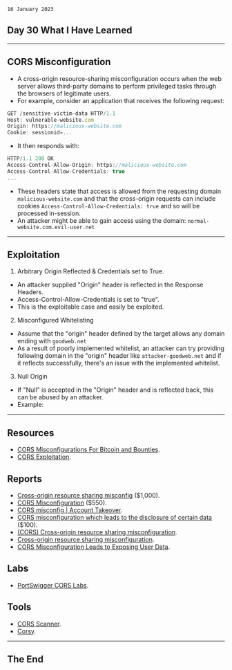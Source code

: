 `16 January 2023`

## **Day 30 What I Have Learned**
***
## **CORS Misconfiguration**
-  A cross-origin resource-sharing misconfiguration occurs when the web server allows third-party domains to perform privileged tasks through the browsers of legitimate users.
- For example, consider an application that receives the following request:
``` js
GET /sensitive-victim-data HTTP/1.1
Host: vulnerable-website.com
Origin: https://malicious-website.com
Cookie: sessionid=...
```
- It then responds with:
``` js
HTTP/1.1 200 OK
Access-Control-Allow-Origin: https://malicious-website.com
Access-Control-Allow-Credentials: true
...
```
- These headers state that access is allowed from the requesting domain `malicious-website.com` and that the cross-origin requests can include cookies `Access-Control-Allow-Credentials: true` and so will be processed in-session.
- An attacker might be able to gain access using the domain:
`normal-website.com.evil-user.net`
***
## **Exploitation**
1. Arbitrary Origin Reflected & Credentials set to True.
- An attacker supplied "Origin" header is reflected in the Response Headers.
-  Access-Control-Allow-Credentials is set to "true".
-  This is the exploitable case and easily be exploited. 
2. Misconfigured Whitelisting
- Assume that the "origin" header defined by the target allows any domain ending with `goodweb.net`
- As a result of poorly implemented whitelist, an attacker can try providing following domain in the "origin" header like `attacker-goodweb.net` and if it reflects successfully, there's an issue with the implemented whitelist.
3. Null Origin 
- If "Null" is accepted in the "Origin" header and is reflected back, this can be abused by an attacker. 
- Example:
***
## **Resources**
- [CORS Misconfigurations For Bitcoin and Bounties](https://portswigger.net/research/exploiting-cors-misconfigurations-for-bitcoins-and-bounties).
- [CORS Exploitation](https://infosecwriteups.com/think-outside-the-scope-advanced-cors-exploitation-techniques-dad019c68397).
## **Reports**
- [Cross-origin resource sharing misconfig](https://hackerone.com/reports/235200) ($1,000).
- [CORS Misconfiguration](https://hackerone.com/reports/426165) ($550).
- [CORS misconfig | Account Takeover](https://hackerone.com/reports/426147).
- [CORS misconfiguration which leads to the disclosure of certain data](https://hackerone.com/reports/769058) ($100).
- [(CORS) Cross-origin resource sharing misconfiguration](https://hackerone.com/reports/896093).
- [Cross-origin resource sharing misconfiguration](https://hackerone.com/reports/470298).
- [CORS Misconfiguration Leads to Exposing User Data](https://hackerone.com/reports/733017).
## **Labs**
- [PortSwigger CORS Labs](https://portswigger.net/web-security/cors).
## **Tools**
- [CORS Scanner](https://github.com/chenjj/CORScanner).
- [Corsy](https://github.com/s0md3v/Corsy).
***
## **The End**